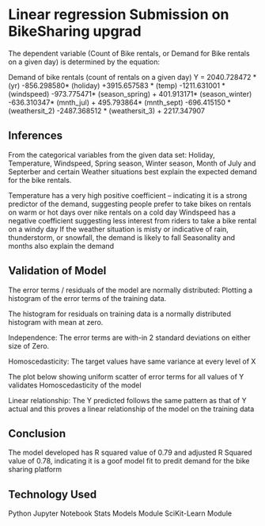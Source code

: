 
# Linear regression Submission on BikeSharing upgrad

The dependent variable (Count of Bike rentals, or Demand for Bike rentals on a given day) is determined by the equation: 

Demand of bike rentals (count of rentals on a given day) Y = 
2040.728472 * (yr) -856.298580* (holiday) +3915.657583 * (temp)
 -1211.631001 * (windspeed) -973.775471* (season_spring) + 401.913171* (season_winter) 
-636.310347* (mnth_jul) + 495.793864* (mnth_sept) 
-696.415150 *(weathersit_2) -2487.368512 * (weathersit_3) + 2217.347907


## Inferences

From the categorical variables from the given data set: Holiday, Temperature, Windspeed, Spring season, Winter season, Month of July and Septerber and certain Weather situations best explain the expected demand for the bike rentals.

Temperature has a very high positive coefficient – indicating it is a strong predictor of the demand, suggesting people prefer to take bikes on rentals on warm or hot days over nike rentals on a cold day
Windspeed has a negative coefficient suggesting less interest from riders to take a bike rental on a windy day
If the weather situation is misty or indicative of rain, thunderstorm, or snowfall, the demand is likely to fall
Seasonality and months also explain the demand

##  Validation of Model
The error terms / residuals of the model are normally distributed: Plotting a histogram of the error terms of the training data.

The histogram for residuals on training data is a normally distributed histogram with mean at zero.

Independence: The error terms are with-in 2 standard deviations on either size of Zero.

Homoscedasticity: The target values have same variance at every level of X

The plot below showing uniform scatter of error terms for all values of Y validates Homoscedasticity of the model

Linear relationship: The Y predicted follows the same pattern as that of Y actual and this proves a linear relationship of the model on the training data

## Conclusion
 The model developed has R squared value of 0.79 and adjusted R Squared value of 0.78, indicating it is a goof model fit to predit demand for the bike sharing platform

## Technology Used

Python
Jupyter Notebook
Stats Models Module
SciKit-Learn Module


